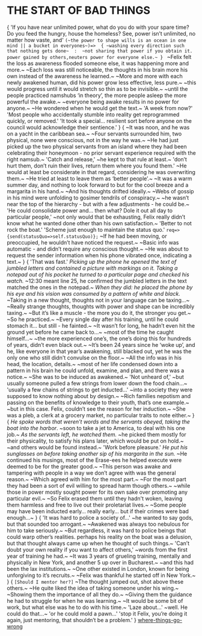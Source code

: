 # THE START OF BAD THINGS

{
'If you have near unlimited power, what do you do with your spare time? 
Do you feed the hungry, house the homeless? 
See, power isn’t unlimited, no matter how vaste, and' 
`(~the power to shape wills is an ocean in one mind || a bucket in everyones~)=> 
{
~washing every direction such that nothing gets done~ 
	: 
~not sharing that power if you obtain it. power gained by others,neuters power for everyone else.~
}
`
~Felix felt the loss as awareness flooded someone else, it was happening more and more.~
~Each loss was still noticeable, the thoughts in his brain more his own instead of the awareness he learned.~ 
~More and more with each newly awakened human, did his power grow less effective, less pure.~ 
~this would progress until it would stretch so thin as to be invisible.~ 
~until the people practiced namshubs ‘in theory’, the more people asleep the more powerful the awake.~
~everyone being awake results in no power for anyone.~
~He wondered when he would get the text.~ 
'A week from now?'
'Most people who accidentally stumble into reality get reprogrammed quickly, or removed.' 
'It took a special… resilient sort before anyone on the council would acknowledge their sentience.'
}
{
~It was noon, and he was on a yacht in the caribbean sea.~ 
~Four servants surrounded him, two physical, none were conscious, not in the way he was.~ 
~He had just picked up the two physical servants from an island where they had been celebrating their honeymoon - no prior servant experience required with the right namsub.~ 
'Catch and release,' ~he kept to that rule at least.~ 
'don’t hurt them, don’t ruin their lives, return them where you found them.' 
~He would at least be considerate in that regard, considering he was overwriting them.~ 
~He tried at least to leave them as ‘better people’.~
~It was a warm summer day, and  nothing to look forward to but for the cool breeze and a margarita in his hand.~
~And his thoughts drifted ideally.~ 
~Webs of gossip in his mind were unfolding to gosimer tendrils of conspiracy.~ 
~he wasn’t near the top of the hierarchy - but with a few adjustments - he could be.~ 
'He could consolidate power and… then what?  Dole it out all day to particular people,' ~not only would that be exhausting, Felix really didn’t know what he wanted done other than his own satisfaction.~ 
'Better to not rock the boat.' 
'Scheme just enough to maintain the status quo.'
`req=>{send(statusQuo=>self.statusQuo)};`
~If he had been moving, or preoccupied, he wouldn’t have noticed the request.~ 
~Basic info was automatic - and didn’t require any conscious thought.~ 
~He was about to request the sender information when his phone vibrated once, indicating a text.~
}
{
'That was fast.' 
*Picking up the phone he opened the text of jumbled letters and contained a picture with markings on it.* 
*Taking a notepad out of his pocket he turned to a particular page and checked his watch.* 
~12:30 meant line 25, he confirmed the jumbled letters in the text matched the ones in the notepad.~ 
*When they did: he placed the phone by his eye and his vision was consumed by  a pattern of white and black.*
~Taking in a new thought, thoughts not in your language can be taxing…~ 
~Really strange thoughts, thoughts with power and shape can be incredibly taxing.~ 
~But it’s like a muscle - the more you do it, the stronger you get.~ 
~So he practiced.~ 
~Every single day after his training, until he could stomach it… but still - he fainted.~
~It wasn’t for long, he hadn’t even hit the ground yet before he came back to...~
~most of the time he caught himself...~ 
~the more experienced one’s, the one’s doing this for hundreds of years, didn’t even black out.~
~It’s been 24 years since he ‘woke up’, and he, like everyone in that year’s awakening, still blacked out, yet he was the only one who still didn't convulse on the floor.~
~All the info was in his head, the location, details.~ 
~most of her life condensed down into a pattern in his brain he could unfold, examine, and plan, and there was a notice.~
~She was to be induced as awakened.~ 
'Not unheard of,' ~but usually someone pulled a few strings from lower down the food chain…~ 
'usually a few chains of strings to get inducted…' 
~into a society they were supposed to know nothing about by design.~ 
~Rich families nepotism and passing on the benefits of knowledge to their youth, that’s one example.~ 
~but in this case. Felix, couldn’t see the reason for her induction.~ 
~She was a pleb, a clerk at a grocery market, no particular traits to note either.~
}
{
*He spoke words that weren’t words and the servants obeyed, taking the boat into the harbor*. 
~soon to take a jet to America, to deal with his one job.~ 
*As the servants left, he watched them.* 
~he picked them mostly for their physicality, to satisfy his plans later, which would be put on hold.~
~and others would be found instead.~
'Work before pleasure.' 
*He put his sunglasses on before taking another sip of his margarita in the sun.*
~He continued his musings, most of the Erase-ees he helped execute were deemed to be for the greater good.~ 
~This person was awake and tampering with people in a way we don’t agree with was the general reason.~ 
~Which agreed with him for the most part.~ 
~For the most part they had been a sort of evil willing to spread harm though others.~ 
~while those in power mostly sought power for its own sake over promoting any particular evil.~ 
~So Felix erased them until they hadn't woken, leaving them harmless and free to live out their proletariat lives.~ 
~Some people may have been inducted early… really early… but if their crimes were bad enough…~
}
{
'It was hard to police a society of...'
~he wanted to say gods, but that sounded too arrogant.~ 
~Awakened was always too nebulous for him to take seriously.~ 
~But regardless, it was hard to police beings that could warp other’s realities. 
perhaps his reality on the boat was a delusion, but that thought always came up when he thought of such things.~ 
'Can’t doubt your own reality if you want to affect others,' 
~words from the first year of training he had.~ 
~It was 3 years of grueling training, mentally and physically in New York, and another 5 up over in Bucharest.~ 
~and this had been the lax institutions.~ 
~One other existed in London, known for being unforgiving to it’s recruits.~ 
~Felix was thankful he started off in New York.~
}
{
`[Should I mentor her?]`
~The thought jumped out, shot above these others.~ 
~He quite liked the idea of taking someone under his wing.~ 
~Showing them the importance of all they do.~ 
~Giving them the guidance he had to struggle for when he was learning.~ 
~It would be some bit of work, but what else was he to do with his time.~ 
'Laze about...'
~well. He could do that...~ 
'or he could mold a pawn...'
'stop it Felix, you’re doing it again, just mentoring, that shouldn’t be a problem.'
}
[where-things-go-wrong](where-things-go-wrong.md)
